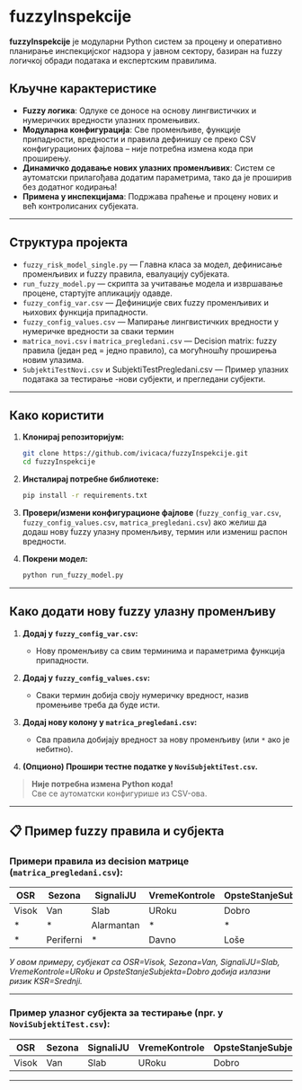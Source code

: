 # fuzzyInspekcije

**fuzzyInspekcije** је модуларни Python систем за процену и оперативно планирање инспекцијског надзора у јавном сектору, базиран на fuzzy логичкој обради података и експертским правилима.


## Кључне карактеристике

- **Fuzzy логика**: Одлуке се доносе на основу лингвистичких и нумеричких вредности улазних промењивих.
- **Модуларна конфигурација**: Све променљиве, функције припадности, вредности и правила дефинишу се преко CSV конфигурационих фајлова – није потребна измена кода при проширењу.
- **Динамичко додавање нових улазних променљивих**: Систем се аутоматски прилагођава додатим параметрима, тако да је проширив без додатног кодирања!
- **Примена у инспекцијама**: Подржава праћење и процену нових и већ контролисаних субјеката.

---

## Структура пројекта

- `fuzzy_risk_model_single.py` — Главна класа за модел, дефинисање променљивих и fuzzy правила, евалуацију субјеката.
- `run_fuzzy_model.py` — скрипта за учитавање модела и извршавање процене, стартујте апликацију одавде.
- `fuzzy_config_var.csv` — Дефиниције свих fuzzy променљивих и њихових функција припадности.
- `fuzzy_config_values.csv` — Мапирање лингвистичких вредности у нумеричке вредности за сваки термин
- `matrica_novi.csv` i `matrica_pregledani.csv` — Decision matrix: fuzzy правила (један ред = једно правило), са могућношћу проширења новим улазима.
- `SubjektiTestNovi.csv` и SubjektiTestPregledani.csv — Пример улазних података за тестирање -нови субјекти, и прегледани субјекти. 

---

## Како користити

1. **Клонирај репозиторијум:**
    ```bash
    git clone https://github.com/ivicaca/fuzzyInspekcije.git
    cd fuzzyInspekcije
    ```

2. **Инсталирај потребне библиотеке:**
    ```bash
    pip install -r requirements.txt
    ```

3. **Провери/измени конфигурационе фајлове** (`fuzzy_config_var.csv`, `fuzzy_config_values.csv`, `matrica_pregledani.csv`) ако желиш да додаш нову fuzzy улазну променљиву, термин или измениш распон вредности.

4. **Покрени модел:**
    ```bash
    python run_fuzzy_model.py
    ```

---

## **Како додати нову fuzzy улазну променљиву**

1. **Додај у `fuzzy_config_var.csv`:**
    - Нову променљиву са свим терминима и параметрима функција припадности.

2. **Додај у `fuzzy_config_values.csv`:**
    - Сваки термин добија своју нумеричку вредност, назив промењиве треба да буде исти.

3. **Додај нову колону у `matrica_pregledani.csv`:**
    - Сва правила добијају вредност за нову променљиву (или `*` ако је небитно).

4. **(Опционо) Прошири тестне податке у `NoviSubjektiTest.csv`.**

> **Није потребна измена Python кода!**  
> Све се аутоматски конфигурише из CSV-ова.

---

## 📋 Пример fuzzy правила и субјекта


### Примери правила из decision матрице (`matrica_pregledani.csv`):

| OSR   | Sezona | SignaliJU | VremeKontrole | OpsteStanjeSubjekta | OpisKSR   |
|-------|--------|-----------|---------------|---------------------|-----------|
| Visok | Van    | Slab      | URoku         | Dobro               | Srednji   |
| *     | *      | Alarmantan| *             | *                   | Kritičan  |
| *     | Periferni | *       | Davno        | Loše                | Visok     |



*У овом примеру, субјекат са OSR=Visok, Sezona=Van, SignaliJU=Slab, VremeKontrole=URoku и OpsteStanjeSubjekta=Dobro добија излазни ризик KSR=Srednji.*

---

### Пример улазног субјекта за тестирање (npr. у `NoviSubjektiTest.csv`):

| OSR   | Sezona | SignaliJU | VremeKontrole | OpsteStanjeSubjekta |
|-------|--------|-----------|---------------|---------------------|
| Visok | Van    | Slab      | URoku         | Dobro               |

---
